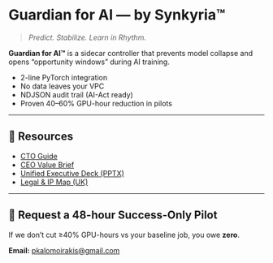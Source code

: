 # Guardian for AI — by Synkyria™

> *Predict. Stabilize. Learn in Rhythm.*

**Guardian for AI™** is a sidecar controller that prevents model collapse and opens “opportunity windows” during AI training.

- 2-line PyTorch integration  
- No data leaves your VPC  
- NDJSON audit trail (AI-Act ready)  
- Proven 40–60% GPU-hour reduction in pilots

---

## 📂 Resources
- [CTO Guide](Guardian_for_AI_CTO_Translation_Guide.md)  
- [CEO Value Brief](Guardian_for_AI_CEO_Value_Brief.md)  
- [Unified Executive Deck (PPTX)](Guardian_for_AI_Unified_Executive_Deck.pptx)  
- [Legal & IP Map (UK)](Legal_IP_Protection_Map_Synkyria_UK.md)

---

## 🚀 Request a 48-hour Success-Only Pilot
If we don’t cut ≥40% GPU-hours vs your baseline job, you owe **zero**.

**Email:** [pkalomoirakis@gmail.com](mailto:pkalomoirakis@gmail.com)
